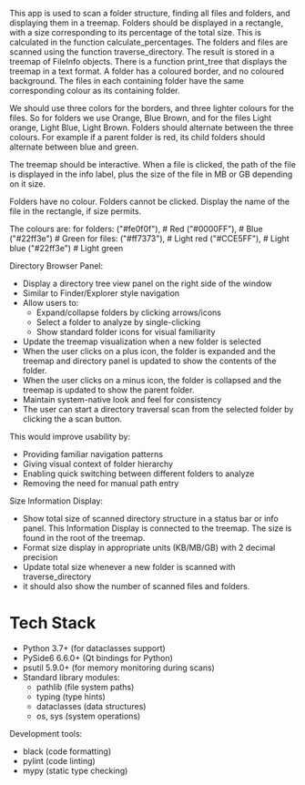  This app is used to scan a folder structure, finding all files and folders, and displaying them in a treemap.
 Folders should be displayed in a rectangle, with a size corresponding to its percentage of the total size. This is calculated in the function calculate_percentages.
 The folders and files are scanned using the function traverse_directory. The result is stored in a treemap of FileInfo objects.
 There is a function print_tree that displays the treemap in a text format.
 A folder has a coloured border, and no coloured background.
 The files in each containing folder have the same corresponding colour as its containing folder.

 We should use three colors for the borders, and three lighter colours for the files. So for folders we use Orange, Blue Brown, and for the files Light orange, Light Blue, Light Brown.
 Folders should alternate between the three colours. For example if a parent folder is red, its child folders should alternate between blue and green.

 The treemap should be interactive. When a file is clicked, the path of the file is displayed in the info label, plus the size of the file in MB or GB depending on it size.

 Folders have no colour. Folders cannot be clicked.
 Display the name of the file in the rectangle, if size permits.

 The colours are:
    for folders:
        ("#fe0f0f"),  # Red
        ("#0000FF"),  # Blue
        ("#22ff3e")   # Green
    for files:
        ("#ff7373"),  # Light red
        ("#CCE5FF"),  # Light blue
        ("#22ff3e")   # Light green

Directory Browser Panel:
- Display a directory tree view panel on the right side of the window
- Similar to Finder/Explorer style navigation
- Allow users to:
  - Expand/collapse folders by clicking arrows/icons
  - Select a folder to analyze by single-clicking
  - Show standard folder icons for visual familiarity
- Update the treemap visualization when a new folder is selected
- When the user clicks on a plus icon, the folder is expanded and the treemap and directory panel is updated to show the contents of the folder.
- When the user clicks on a minus icon, the folder is collapsed and the treemap is updated to show the parent folder.
- Maintain system-native look and feel for consistency
- The user can start a directory traversal scan from the selected folder by clicking the a scan button.

This would improve usability by:
- Providing familiar navigation patterns
- Giving visual context of folder hierarchy
- Enabling quick switching between different folders to analyze
- Removing the need for manual path entry

Size Information Display:
- Show total size of scanned directory structure in a status bar or info panel. This Information Display is connected to the treemap. The size is found in the root of the treemap.
- Format size display in appropriate units (KB/MB/GB) with 2 decimal precision
- Update total size whenever a new folder is scanned with traverse_directory
- it should also show the number of scanned files and folders.

# Tech Stack
- Python 3.7+ (for dataclasses support)
- PySide6 6.6.0+ (Qt bindings for Python)
- psutil 5.9.0+ (for memory monitoring during scans)
- Standard library modules:
  - pathlib (file system paths)
  - typing (type hints)
  - dataclasses (data structures)
  - os, sys (system operations)

Development tools:
- black (code formatting)
- pylint (code linting)
- mypy (static type checking)